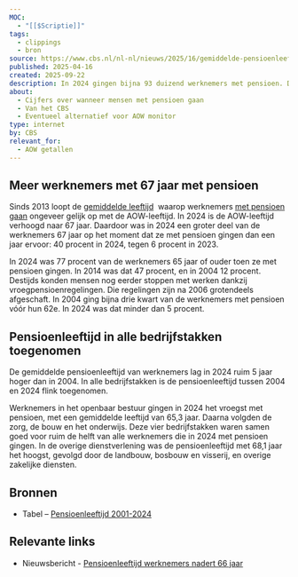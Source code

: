 ```yaml
---
MOC:
  - "[[$Scriptie]]"
tags:
  - clippings
  - bron
source: https://www.cbs.nl/nl-nl/nieuws/2025/16/gemiddelde-pensioenleeftijd-voor-het-eerst-boven-de-66-jaar
published: 2025-04-16
created: 2025-09-22
description: In 2024 gingen bijna 93 duizend werknemers met pensioen. De gemiddelde leeftijd waarop mensen met pensioen gingen was 66 jaar en 1 maand.
about:
  - Cijfers over wanneer mensen met pensioen gaan
  - Van het CBS
  - Eventueel alternatief voor AOW monitor
type: internet
by: CBS
relevant_for:
  - AOW getallen
---
```

## Meer werknemers met 67 jaar met pensioen

Sinds 2013 loopt de [gemiddelde leeftijd](https://www.cbs.nl/nl-nl/nieuws/2025/16/gemiddelde-pensioenleeftijd-voor-het-eerst-boven-de-66-jaar/pensioenleeftijd)  waarop werknemers [met pensioen gaan](https://www.cbs.nl/nl-nl/nieuws/2025/16/gemiddelde-pensioenleeftijd-voor-het-eerst-boven-de-66-jaar/persoon-die-met-pensioen-gaat) ongeveer gelijk op met de AOW-leeftijd. In 2024 is de AOW-leeftijd verhoogd naar 67 jaar. Daardoor was in 2024 een groter deel van de werknemers 67 jaar op het moment dat ze met pensioen gingen dan een jaar ervoor: 40 procent in 2024, tegen 6 procent in 2023.  
  
In 2024 was 77 procent van de werknemers 65 jaar of ouder toen ze met pensioen gingen. In 2014 was dat 47 procent, en in 2004 12 procent. Destijds konden mensen nog eerder stoppen met werken dankzij vroegpensioenregelingen. Die regelingen zijn na 2006 grotendeels afgeschaft. In 2004 ging bijna drie kwart van de werknemers met pensioen vóór hun 62e. In 2024 was dat minder dan 5 procent.

## Pensioenleeftijd in alle bedrijfstakken toegenomen

De gemiddelde pensioenleeftijd van werknemers lag in 2024 ruim 5 jaar hoger dan in 2004. In alle bedrijfstakken is de pensioenleeftijd tussen 2004 en 2024 flink toegenomen.  
  
Werknemers in het openbaar bestuur gingen in 2024 het vroegst met pensioen, met een gemiddelde leeftijd van 65,3 jaar. Daarna volgden de zorg, de bouw en het onderwijs. Deze vier bedrijfstakken waren samen goed voor ruim de helft van alle werknemers die in 2024 met pensioen gingen. In de overige dienstverlening was de pensioenleeftijd met 68,1 jaar het hoogst, gevolgd door de landbouw, bosbouw en visserij, en overige zakelijke diensten.

## Bronnen

- Tabel – [Pensioenleeftijd 2001-2024](https://www.cbs.nl/nl-nl/maatwerk/2025/16/pensioenleeftijd-2001-2024)

## Relevante links

- Nieuwsbericht - [Pensioenleeftijd werknemers nadert 66 jaar](https://www.cbs.nl/nl-nl/nieuws/2024/18/pensioenleeftijd-werknemers-nadert-66-jaar)